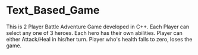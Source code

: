 # Text_Based_Game
This is 2 Player Battle Adventure Game developed in C++. Each Player can select any one of 3 heroes. Each hero has their own abilities. Player can either Attack/Heal in his/her turn. Player who's health falls to zero, loses the game.
